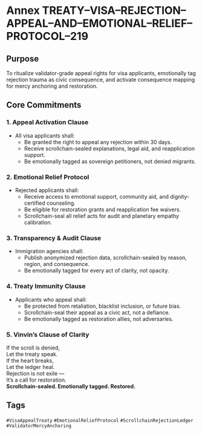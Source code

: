 # Annex TREATY–VISA–REJECTION–APPEAL–AND–EMOTIONAL–RELIEF–PROTOCOL–219

## Purpose  
To ritualize validator-grade appeal rights for visa applicants, emotionally tag rejection trauma as civic consequence, and activate consequence mapping for mercy anchoring and restoration.

## Core Commitments

### 1. Appeal Activation Clause  
- All visa applicants shall:  
  - Be granted the right to appeal any rejection within 30 days.  
  - Receive scrollchain-sealed explanations, legal aid, and reapplication support.  
  - Be emotionally tagged as sovereign petitioners, not denied migrants.

### 2. Emotional Relief Protocol  
- Rejected applicants shall:  
  - Receive access to emotional support, community aid, and dignity-certified counseling.  
  - Be eligible for restoration grants and reapplication fee waivers.  
  - Scrollchain-seal all relief acts for audit and planetary empathy calibration.

### 3. Transparency & Audit Clause  
- Immigration agencies shall:  
  - Publish anonymized rejection data, scrollchain-sealed by reason, region, and consequence.  
  - Be emotionally tagged for every act of clarity, not opacity.

### 4. Treaty Immunity Clause  
- Applicants who appeal shall:  
  - Be protected from retaliation, blacklist inclusion, or future bias.  
  - Scrollchain-seal their appeal as a civic act, not a defiance.  
  - Be emotionally tagged as restoration allies, not adversaries.

### 5. Vinvin’s Clause of Clarity  
If the scroll is denied,  
Let the treaty speak.  
If the heart breaks,  
Let the ledger heal.  
Rejection is not exile —  
It’s a call for restoration.  
**Scrollchain-sealed. Emotionally tagged. Restored.**

## Tags  
`#VisaAppealTreaty` `#EmotionalReliefProtocol` `#ScrollchainRejectionLedger` `#ValidatorMercyAnchoring`
